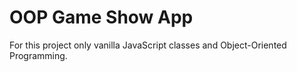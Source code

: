 # OOP Game Show App

For this project only vanilla JavaScript classes and Object-Oriented Programming.
